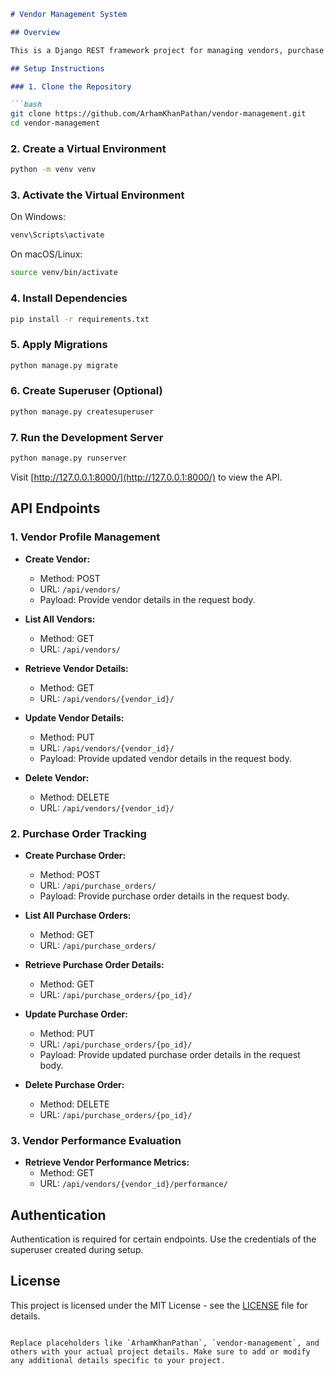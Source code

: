 
```markdown
# Vendor Management System

## Overview

This is a Django REST framework project for managing vendors, purchase orders, and evaluating vendor performance metrics.

## Setup Instructions

### 1. Clone the Repository

```bash
git clone https://github.com/ArhamKhanPathan/vendor-management.git
cd vendor-management
```

### 2. Create a Virtual Environment

```bash
python -m venv venv
```

### 3. Activate the Virtual Environment

On Windows:

```bash
venv\Scripts\activate
```

On macOS/Linux:

```bash
source venv/bin/activate
```

### 4. Install Dependencies

```bash
pip install -r requirements.txt
```

### 5. Apply Migrations

```bash
python manage.py migrate
```

### 6. Create Superuser (Optional)

```bash
python manage.py createsuperuser
```

### 7. Run the Development Server

```bash
python manage.py runserver
```

Visit [http://127.0.0.1:8000/](http://127.0.0.1:8000/) to view the API.

## API Endpoints

### 1. Vendor Profile Management

- **Create Vendor:**
  - Method: POST
  - URL: `/api/vendors/`
  - Payload: Provide vendor details in the request body.

- **List All Vendors:**
  - Method: GET
  - URL: `/api/vendors/`

- **Retrieve Vendor Details:**
  - Method: GET
  - URL: `/api/vendors/{vendor_id}/`

- **Update Vendor Details:**
  - Method: PUT
  - URL: `/api/vendors/{vendor_id}/`
  - Payload: Provide updated vendor details in the request body.

- **Delete Vendor:**
  - Method: DELETE
  - URL: `/api/vendors/{vendor_id}/`

### 2. Purchase Order Tracking

- **Create Purchase Order:**
  - Method: POST
  - URL: `/api/purchase_orders/`
  - Payload: Provide purchase order details in the request body.

- **List All Purchase Orders:**
  - Method: GET
  - URL: `/api/purchase_orders/`

- **Retrieve Purchase Order Details:**
  - Method: GET
  - URL: `/api/purchase_orders/{po_id}/`

- **Update Purchase Order:**
  - Method: PUT
  - URL: `/api/purchase_orders/{po_id}/`
  - Payload: Provide updated purchase order details in the request body.

- **Delete Purchase Order:**
  - Method: DELETE
  - URL: `/api/purchase_orders/{po_id}/`

### 3. Vendor Performance Evaluation

- **Retrieve Vendor Performance Metrics:**
  - Method: GET
  - URL: `/api/vendors/{vendor_id}/performance/`

## Authentication

Authentication is required for certain endpoints. Use the credentials of the superuser created during setup.

## License

This project is licensed under the MIT License - see the [LICENSE](LICENSE) file for details.
```

Replace placeholders like `ArhamKhanPathan`, `vendor-management`, and others with your actual project details. Make sure to add or modify any additional details specific to your project.
